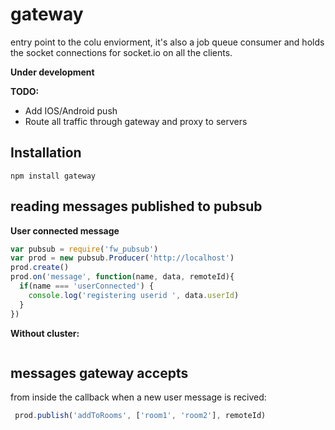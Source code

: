 gateway
=========

entry point to the colu enviorment, it's also a job queue consumer and holds the socket connections
for socket.io on all the clients.

**Under development**

**TODO:**
* Add IOS/Android push
* Route all traffic through gateway and proxy to servers



Installation
----------
```
npm install gateway
```

reading messages published to pubsub
----------

**User connected message**
```javascript
var pubsub = require('fw_pubsub')
var prod = new pubsub.Producer('http://localhost')
prod.create()
prod.on('message', function(name, data, remoteId){
  if(name === 'userConnected') {
    console.log('registering userid ', data.userId)
  }
})
```

**Without cluster:**
```javascript


```

messages gateway accepts
----------
from inside the callback when a new user message is recived:

```javascript
 prod.publish('addToRooms', ['room1', 'room2'], remoteId)
```
